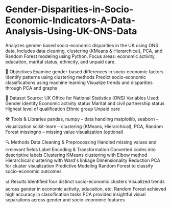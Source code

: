 # Gender-Disparities-in-Socio-Economic-Indicators-A-Data-Analysis-Using-UK-ONS-Data
Analyzes gender-based socio-economic disparities in the UK using ONS data. Includes data cleaning, clustering (KMeans &amp; Hierarchical), PCA, and Random Forest modeling using Python. Focus areas: economic activity, education, marital status, ethnicity, and unpaid care.

🎯 Objectives
Examine gender-based differences in socio-economic factors
Identify patterns using clustering methods
Predict socio-economic classifications using machine learning
Visualize trends and disparities through PCA and graphs

🧩 Dataset
Source: UK Office for National Statistics (ONS)
Variables Used:
Gender identity
Economic activity status
Marital and civil partnership status
Highest level of qualification
Ethnic group
Unpaid care

🛠️ Tools & Libraries
pandas, numpy – data handling
matplotlib, seaborn – visualization
scikit-learn – clustering (KMeans, Hierarchical), PCA, Random Forest
missingno – missing value visualization (optional)

🔍 Methods
Data Cleaning & Preprocessing
Handled missing values and irrelevant fields
Label Encoding & Transformation
Converted codes into descriptive labels
Clustering
KMeans clustering with Elbow method
Hierarchical clustering with Ward's linkage
Dimensionality Reduction
PCA for cluster visualization
Predictive Modeling
Random Forest to classify socio-economic outcomes

📊 Results
Identified four distinct socio-economic clusters
Visualized trends across gender in economic activity, education, etc.
Random Forest achieved high accuracy in classification tasks
PCA provided insightful visual separations across gender and socio-economic features
